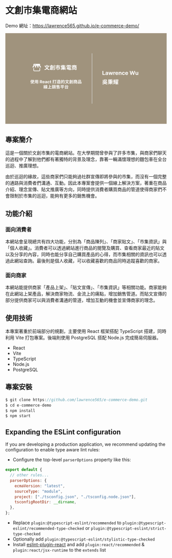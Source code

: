 # 文創市集電商網站

Demo 網址：https://lawrence565.github.io/e-commerce-demo/

![e-commerce-demo](/public/Cover.png)

## 專案簡介

這是一個關於文創市集的電商網站。在大學期間曾參與了許多市集，與商家們聊天的過程中了解到他們都有著獨特的背景及理念，靠著一輛滿懷理想的麵包車在全台巡迴、推廣理想。

由於巡迴的緣故，這些商家們只能夠過社群宣傳即將參與的市集，而沒有一個完整的通路與消費者們溝通、互動。因此本專案會提供一個線上解決方案，著重在商品介紹、理念宣傳、貼文推廣等方向，同時提供消費者購買商品的管道使得商家們不會限制於市集的巡迴，能夠有更多的銷售機會。

## 功能介紹

### 面向消費者

本網站會呈現總共有四大功能，分別為「商品陳列」、「商家貼文」、「市集資訊」與「個人收藏」。消費者可以透過網站進行商品的閱覽及購買、查看商家最近的貼文以及分享的內容，同時也能分享自己購買產品的心得，而市集相關的資訊也可以透過此網站查詢。最後則是個人收藏，可以收藏喜歡的商品同時追蹤喜歡的商家。

### 面向商家

本網站能提供商家「產品上架」、「貼文宣傳」、「市集資訊」等相關功能。商家能夠在此網站上架產品，解決商家物流、金流上的痛點，增加銷售管道。而貼文宣傳的部分提供商家可以與消費者溝通的管道，增加互動的機會並宣傳商家的理念。

## 使用技術

本專案著重於前端部分的規劃，主要使用 React 框架搭配 TypeScript 搭建，同時利用 Vite 打包專案。後端則使用 PostgreSQL 搭配 Node.js 完成簡易伺服器。

- React
- Vite
- TypeScript
- Node.js
- PostgreSQL

## 專案安裝

```JavaScript
$ git clone https://github.com/lawrence565/e-commerce-demo.git
$ cd e-commerce-demo
$ npm install
$ npm start
```

## Expanding the ESLint configuration

If you are developing a production application, we recommend updating the configuration to enable type aware lint rules:

- Configure the top-level `parserOptions` property like this:

```js
export default {
  // other rules...
  parserOptions: {
    ecmaVersion: "latest",
    sourceType: "module",
    project: ["./tsconfig.json", "./tsconfig.node.json"],
    tsconfigRootDir: __dirname,
  },
};
```

- Replace `plugin:@typescript-eslint/recommended` to `plugin:@typescript-eslint/recommended-type-checked` or `plugin:@typescript-eslint/strict-type-checked`
- Optionally add `plugin:@typescript-eslint/stylistic-type-checked`
- Install [eslint-plugin-react](https://github.com/jsx-eslint/eslint-plugin-react) and add `plugin:react/recommended` & `plugin:react/jsx-runtime` to the `extends` list

